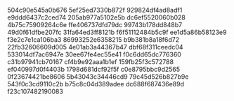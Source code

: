 504c90e545a0b676
5ef25ed7330b872f
929824df4ad8adf1
e9ddd6437c2ced74
205ab977a5102e5b
dc6ef5520060b028
4b75c75909264c6e
ffe406737dfd79dc
99743b178dd848b7
49d0f61dfbe207fc
31fa64ed3ff8121b
f6f51112484b5c9f
ee1d5a86b58123e9
f3e2c7e1ca106ba3
86993252e6358215
b9b381b8a18f6d72
22fb32606609d005
4e01ab3a44367b47
dbf68f311ceedc04
533014df7ac6947e
30ee67fe4ec55e41
f0c6dd65dc776360
c31b97941cb70167
cf4b9e92aaa1b1ef
159fb25f3c572788
ef040997d0f4403b
1798d681dcf92f5f
c0e8795bbc9d2565
0f23674421be8606
5b43043c34446cd9
79c45d526b827b9e
543f0c3cd9110c2b
b75c8c04d389adee
dc688f687436e89d
f23c107482190083
